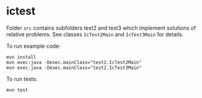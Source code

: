 # ictest

Folder `src` contains subfolders test2 and test3 which implement solutions of relative problems.
See classes `IcTest2Main` and `IcTest3Main` for details.

To run example code:

```
mvn install
mvn exec:java -Dexec.mainClass="test2.IcTest2Main"
mvn exec:java -Dexec.mainClass="test2.IcTest3Main"
```

To run tests:
```
mvn test
```
